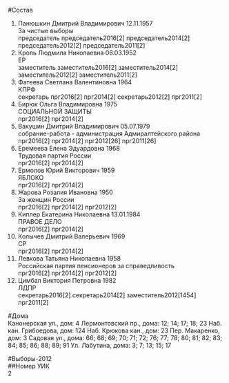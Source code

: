 #Состав  
1. Панюшкин Дмитрий Владимирович 12.11.1957  
    За чистые выборы  
    председатель председатель2016[2] председатель2014[2] председатель2012[2] председатель2011[2]  
2. Кроль Людмила Николаевна 06.03.1952  
    ЕР  
    заместитель заместитель2016[2] заместитель2014[2] заместитель2012[2] заместитель2011[2]  
3. Фатеева Светлана Валентиновна 1964  
    КПРФ  
    секретарь прг2016[2] прг2014[2] секретарь2012[2] прг2011[2]  
4. Бирюк Ольга Владимировна 1975  
    СОЦИАЛЬНОЙ ЗАЩИТЫ  
    прг2016[2] прг2014[2]  
5. Вакушин Дмитрий Владимирович 05.07.1979  
    собрание-работа - администрация Адмиралтейского района  
    прг2016[2] прг2014[2] прг2012[26] прг2011[26]  
6. Еремеева Елена Эдуардовна 1968  
    Трудовая партия России  
    прг2016[2] прг2014[2]  
7. Ермолов Юрий Викторович 1959  
    ЯБЛОКО  
    прг2016[2] прг2014[2]  
8. Жарова Розалия Ивановна 1950  
    За женщин России  
    прг2016[2] прг2014[2] прг2012[2]  
9. Киплер Екатерина Николаевна 13.01.1984  
    ПРАВОЕ ДЕЛО  
    прг2016[2] прг2014[2]  
10. Колычев Дмитрий Валерьевич 1969  
    СР  
    прг2016[2] прг2014[2]  
11. Левкова Татьяна Николаевна 1958  
    Российская партия пенсионеров за справедливость  
    прг2016[2] прг2014[2] прг2012[2]  
12. Цимбал Виктория Петровна 1982  
    ЛДПР  
    секретарь2016[2] секретарь2014[2] заместитель2012[1454] прг2011[2]  
  
#Дома  
Канонерская ул., дом: 4 Лермонтовский пр., дома: 12; 14; 17; 18; 23 Наб. кан. Грибоедова, дом: 124 Наб. Крюкова кан., дом: 23 Пер. Макаренко, дом: 3 Садовая ул., дома: 66; 68; 69; 70; 71; 72; 76; 77; 78; 80; 81; 82; 83; 84; 85; 86; 88; 89; 91 Ул. Лабутина, дома: 3; 7; 13; 15; 17  
  
#Выборы-2012  
##Номер УИК  
2  
